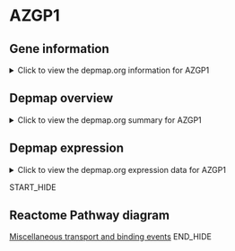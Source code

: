 <h1>AZGP1</h1>

<h2>Gene information</h2>
<details>
  <summary>Click to view the depmap.org information for AZGP1</summary>
  <iframe src="https://depmap.org/portal/gene/AZGP1?tab=about" style="border:none;width:100%;height:800px"></iframe>
</details>

<h2>Depmap overview</h2>
<details>
  <summary>Click to view the depmap.org summary for AZGP1</summary>
  <iframe src="https://depmap.org/portal/gene/AZGP1?tab=overview" style="border:none;width:100%;height:800px"></iframe>
</details>

<h2>Depmap expression</h2>
<details>
  <summary>Click to view the depmap.org expression data for AZGP1</summary>
  <iframe src="https://depmap.org/portal/gene/AZGP1?tab=characterization" style="border:none;width:100%;height:800px"></iframe>
</details>


START_HIDE
<h2>Reactome Pathway diagram</h2>
<a href="https://reactome.org/PathwayBrowser/#/R-HSA-5223345">Miscellaneous transport and binding events</a>
END_HIDE


